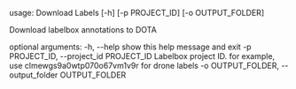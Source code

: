 usage: Download Labels [-h] [-p PROJECT_ID] [-o OUTPUT_FOLDER]

Download labelbox annotations to DOTA

optional arguments:
  -h, --help            show this help message and exit
  -p PROJECT_ID, --project_id PROJECT_ID
                        Labelbox project ID. for example, use
                        clmewgs9a0wtp070o67vm1v9r for drone labels
  -o OUTPUT_FOLDER, --output_folder OUTPUT_FOLDER
